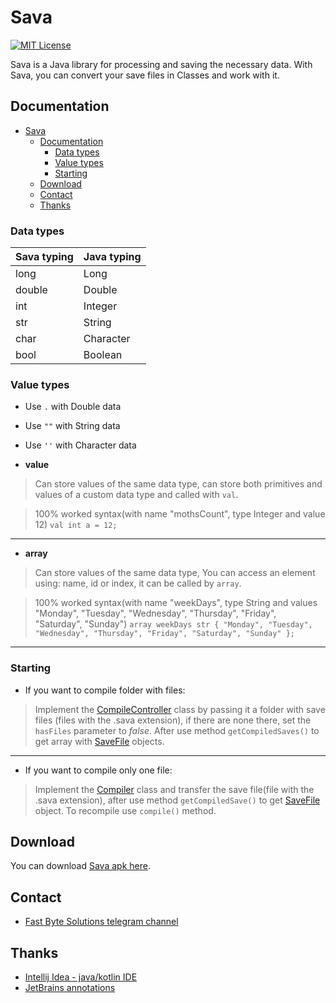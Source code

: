 # Sava

[![MIT License](https://img.shields.io/badge/License-MIT-blue.svg)](https://choosealicense.com/licenses/mit/)

Sava is a Java library for processing and saving the necessary data. With Sava, you can convert your save files in Classes and work with it.

## Documentation 

<!-- TOC -->
* [Sava](#sava)
  * [Documentation](#documentation-)
    * [Data types](#data-types)
    * [Value types](#value-types)
    * [Starting](#starting)
  * [Download](#download)
  * [Contact](#contact)
  * [Thanks](#thanks)
<!-- TOC -->

### Data types

| Sava typing | Java typing |
|-------------|-------------|
| long        | Long        |
| double      | Double      |
| int         | Integer     |
| str         | String      |
| char        | Character   |
| bool        | Boolean     |

### Value types

* Use `.` with Double data
* Use `""` with String data
* Use `''` with Character data


* **value**
> Can store values of the same data type, can store both primitives and values of a custom data type and called with `val`.

> 100% worked syntax(with name "mothsCount", type Integer and value 12) `val int a = 12;`
-------------
* **array**
> Can store values of the same data type, You can access an element using: name, id or index, it can be called by `array`.

> 100% worked syntax(with name "weekDays", type String and values "Monday", "Tuesday", "Wednesday", "Thursday", "Friday", "Saturday", "Sunday") `array weekDays str { "Monday", "Tuesday", "Wednesday", "Thursday", "Friday", "Saturday", "Sunday" };`
-------------

### Starting

* If you want to compile folder with files:
> Implement the [CompileController](src/org/fbs/sava/controller/CompileController.java) class by passing it a folder with save files (files with the .sava extension), if there are none there, set the `hasFiles` parameter to _false_. After use method `getCompiledSaves()` to get array with [SaveFile](src/org/fbs/sava/data/SaveFile.java) objects.
-------------
* If you want to compile only one file:
> Implement the [Compiler](src/org/fbs/sava/util/Compiler.java) class and transfer the save file(file with the .sava extension), after use method `getCompiledSave()` to get [SaveFile](src/org/fbs/sava/data/SaveFile.java) object. To recompile use `compile()` method.

## Download

You can download [Sava apk here](https://github.com/Vitaliylevchuk/Sava/releases).

## Contact

* [Fast Byte Solutions telegram channel](https://t.me/fbs_org_official)

## Thanks

* [Intellij Idea - java/kotlin IDE](https://www.jetbrains.com/idea/)
* [JetBrains annotations](https://github.com/JetBrains/java-annotations)
